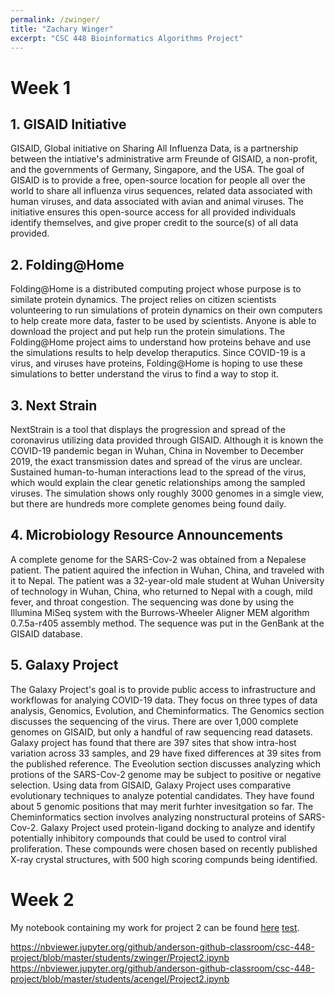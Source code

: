 ```yaml
---
permalink: /zwinger/
title: "Zachary Winger"
excerpt: "CSC 448 Bioinformatics Algorithms Project"
---
```


# Week 1

## 1. GISAID Initiative
GISAID, Global initiative on Sharing All Influenza Data, is a partnership between the intiative's administrative arm Freunde of GISAID, a non-profit, and the governments of Germany, Singapore, and the USA. The goal of GISAID is to provide a free, open-source location for people all over the world to share all influenza virus sequences, related data associated with human viruses, and data associated with avian and animal viruses. The initiative ensures this open-source access for all provided individuals identify themselves, and give proper credit to the source(s) of all data provided.

## 2. Folding@Home
Folding@Home is a distributed computing project whose purpose is to similate protein dynamics. The project relies on citizen scientists volunteering to run simulations of protein dynamics on their own computers to help create more data, faster to be used by scientists. Anyone is able to download the project and put help run the protein simulations.
The Folding@Home project aims to understand how proteins behave and use the simulations results to help develop theraputics. Since COVID-19 is a virus, and viruses have proteins, Folding@Home is hoping to use these simulations to better understand the virus to find a way to stop it.

## 3. Next Strain
NextStrain is a tool that displays the progression and spread of the coronavirus utilizing data provided through GISAID. Although it is known the COVID-19 pandemic began in Wuhan, China in November to December 2019, the exact transmission dates and spread of the virus are unclear. Sustained human-to-human interactions lead to the spread of the virus, which would explain the clear genetic relationships among the sampled viruses. The simulation shows only roughly 3000 genomes in a simgle view, but there are hundreds more complete genomes being found daily.

## 4. Microbiology Resource Announcements
A complete genome for the SARS-Cov-2 was obtained from a Nepalese patient. The patient aquired the infection in Wuhan, China, and traveled with it to Nepal. The patient was a 32-year-old male student at Wuhan University of technology in Wuhan, China, who returned to Nepal with a cough, mild fever, and throat congestion. The sequencing was done by using the Illumina MiSeq system with the Burrows-Wheeler Aligner MEM algorithm 0.7.5a-r405 assembly method. The sequence was put in the GenBank at the GISAID database.

## 5. Galaxy Project
The Galaxy Project's goal is to provide public access to infrastructure and workflowas for analying COVID-19 data. They focus on three types of data analysis, Genomics, Evolution, and Cheminformatics. The Genomics section discusses the sequencing of the virus. There are over 1,000 complete genomes on GISAID, but only a handful of raw sequencing read datasets. Galaxy project has found that there are 397 sites that show intra-host variation across 33 samples, and 29 have fixed differences at 39 sites from the published reference. The Eveolution section discusses analyzing which protions of the SARS-Cov-2 genome may be subject to positive or negative selection. Using data from GISAID, Galaxy Project uses comparative evolutionary techniques to analyze potential candidates. They have found about 5 genomic positions that may merit furhter invesitgation so far. The Cheminformatics section involves analyzing nonstructural proteins of SARS-Cov-2. Galaxy Project used protein-ligand docking to analyze and identify potentially inhibitory compounds that could be used to control viral proliferation. These compounds were chosen based on recently published X-ray crystal structures, with 500 high scoring compunds being identified.

# Week 2
My notebook containing my work for project 2 can be found [here](Project2.ipynb)
<a href="https://nbviewer.jupyter.org/github/anderson-github-classroom/csc-448-project/blob/master/students/zwinger/Project2.ipynb">test</a>.

https://nbviewer.jupyter.org/github/anderson-github-classroom/csc-448-project/blob/master/students/zwinger/Project2.ipynb
https://nbviewer.jupyter.org/github/anderson-github-classroom/csc-448-project/blob/master/students/acengel/Project2.ipynb